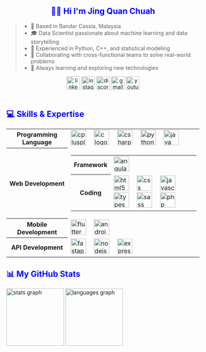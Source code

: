 <h2 align="center" style="color:blue">👋🏻 Hi I'm Jing Quan Chuah</h2>


<blockquote>
    <ul>
        <li>📍 Based in Bandar Cassia, Malaysia</li>
        <li>🎓 Data Scientist passionate about machine learning and data storytelling</li>
        <li>🧠 Experienced in Python, C++, and statistical modeling</li>
        <li>🤝 Collaborating with cross-functional teams to solve real-world problems</li>
        <li>🚀 Always learning and exploring new technologies</li>
    </ul>
</blockquote>



<div align="center">
    <img src="https://img.shields.io/static/v1?message=LinkedIn&logo=linkedin&label=&color=0077B5&logoColor=white&labelColor=&style=for-the-badge"
        height="35" alt="linkedin logo" />
    <img src="https://img.shields.io/static/v1?message=Instagram&logo=instagram&label=&color=E4405F&logoColor=white&labelColor=&style=for-the-badge"
        height="35" alt="instagram logo" />
    <img src="https://img.shields.io/static/v1?message=Discord&logo=discord&label=&color=7289DA&logoColor=white&labelColor=&style=for-the-badge"
        height="35" alt="discord logo" />
    <img src="https://img.shields.io/static/v1?message=Gmail&logo=gmail&label=&color=D14836&logoColor=white&labelColor=&style=for-the-badge"
        height="35" alt="gmail logo" />
    <img src="https://img.shields.io/static/v1?message=Youtube&logo=youtube&label=&color=FF0000&logoColor=white&labelColor=&style=for-the-badge"
        height="35" alt="youtube logo" />
</div>


</br>


<h2 align="left" style="color:blue">💻 Skills & Expertise</h2>
<table>
    <tr>
        <th>Programming Language</th>
        <td><img src="https://cdn.jsdelivr.net/gh/devicons/devicon/icons/cplusplus/cplusplus-original.svg" height="40" alt="cplusplus logo"  />
            <img width="12" />
            <img src="https://cdn.jsdelivr.net/gh/devicons/devicon/icons/c/c-original.svg" height="40" alt="c logo"  />
            <img width="12" />
            <img src="https://cdn.jsdelivr.net/gh/devicons/devicon/icons/csharp/csharp-original.svg" height="40" alt="csharp logo"  />
            <img width="12" /> 
            <img src="https://cdn.jsdelivr.net/gh/devicons/devicon/icons/python/python-original.svg" height="40" alt="python logo"  />
            <img width="12" /> 
            <img src="https://cdn.jsdelivr.net/gh/devicons/devicon/icons/java/java-original.svg" height="40" alt="java logo"  />
        </td>
    </tr>
    <tr>
        <th>Web Development</th>
        <td>
            <table>
                <tr>
                    <th>Framework</th>
                    <td>
                        <img src="https://cdn.jsdelivr.net/gh/devicons/devicon/icons/angularjs/angularjs-original.svg" height="40" alt="angularjs logo"  />
                        <img width="50" />
                    </td>
                </tr>   
                <tr>
                    <th>Coding</th>
                    <td width="400px">
                        <img src="https://cdn.jsdelivr.net/gh/devicons/devicon/icons/html5/html5-original.svg" height="40" alt="html5 logo"  />
                        <img width="12" />
                        <img src="https://cdn.jsdelivr.net/gh/devicons/devicon/icons/css3/css3-original.svg" height="40" alt="css logo"  />
                        <img width="12" />
                        <img src="https://cdn.jsdelivr.net/gh/devicons/devicon/icons/javascript/javascript-original.svg" height="40" alt="javascript logo"  />
                        <img width="12" />
                        <img src="https://cdn.jsdelivr.net/gh/devicons/devicon/icons/typescript/typescript-original.svg" height="40" alt="typescript logo"  />
                        <img width="12" />
                        <img src="https://cdn.jsdelivr.net/gh/devicons/devicon/icons/sass/sass-original.svg" height="40" alt="sass logo"  />
                        <img width="12" />
                        <img src="https://cdn.jsdelivr.net/gh/devicons/devicon/icons/php/php-original.svg" height="40" alt="php logo"  />
                    </td>
                </tr>
            </table>
        </td>
    </tr>
    <tr>
        <th>Mobile Development</th>
        <td>
            <img src="https://cdn.jsdelivr.net/gh/devicons/devicon/icons/flutter/flutter-original.svg" height="40" alt="flutter logo"  />
            <img width="12" />
            <img src="https://cdn.jsdelivr.net/gh/devicons/devicon/icons/android/android-original.svg" height="40" alt="android logo"  />
        </td>
    </tr>
    <tr>
        <th>API Development</th>
        <td>
            <img src="https://cdn.jsdelivr.net/gh/devicons/devicon/icons/fastapi/fastapi-original.svg" height="40" alt="fastapi logo"  />
            <img width="12" />
            <img src="https://cdn.jsdelivr.net/gh/devicons/devicon/icons/nodejs/nodejs-original.svg" height="40" alt="nodejs logo"  />
            <img width="12" />
            <img src="https://cdn.jsdelivr.net/gh/devicons/devicon/icons/express/express-original.svg" height="40" alt="express logo"  />
        </td>
    </tr>
</table>

<h2 align="left" style="color:blue">📊 My GitHub Stats</h2>
<div align="left">
  <img src="https://github-readme-stats.vercel.app/api?username=quan1354&hide_title=false&hide_rank=false&show_icons=true&include_all_commits=true&count_private=true&disable_animations=false&theme=dracula&locale=en&hide_border=false" height="150" alt="stats graph"  />
  <img src="https://github-readme-stats.vercel.app/api/top-langs?username=quan1354&locale=en&hide_title=false&layout=compact&card_width=320&langs_count=5&theme=dracula&hide_border=false" height="150" alt="languages graph"  />
</div>

